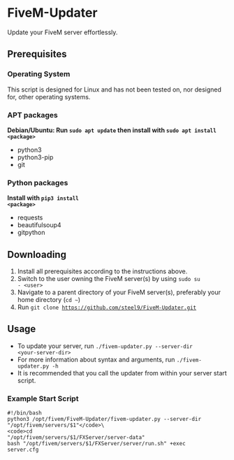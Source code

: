 # FiveM-Updater
Update your FiveM server effortlessly.

## Prerequisites
### Operating System
This script is designed for Linux and has not been tested on, nor designed for, other operating systems.

### APT packages
**Debian/Ubuntu: Run <code>sudo apt update</code> then install with <code>sudo apt install \<package\></code>**
- python3
- python3-pip
- git

### Python packages
**Install with <code>pip3 install \<package\></code>**
- requests
- beautifulsoup4
- gitpython

## Downloading
1. Install all prerequisites according to the instructions above.
2. Switch to the user owning the FiveM server(s) by using <code>sudo su - \<user\></code>
3. Navigate to a parent directory of your FiveM server(s), preferably your home directory (<code>cd ~</code>)
4. Run <code>git clone https://github.com/steel9/FiveM-Updater.git</code>

## Usage
- To update your server, run <code>./fivem-updater.py --server-dir \<your-server-dir\></code>
- For more information about syntax and arguments, run <code>./fivem-updater.py -h</code>
- It is recommended that you call the updater from within your server start script.

### Example Start Script
<code>#!/bin/bash</code>\
<code>python3 /opt/fivem/FiveM-Updater/fivem-updater.py --server-dir "/opt/fivem/servers/$1"</code>\
<code>cd "/opt/fivem/servers/$1/FXServer/server-data"</code>\
<code>bash "/opt/fivem/servers/$1/FXServer/server/run.sh" +exec server.cfg</code>
